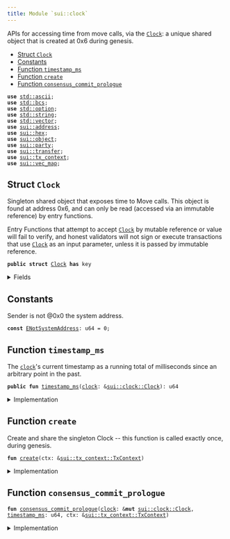 ```yaml
---
title: Module `sui::clock`
---
```


APIs for accessing time from move calls, via the <code><a href="../sui/clock.md#sui_clock_Clock">Clock</a></code>: a unique
shared object that is created at 0x6 during genesis.


-  [Struct `Clock`](#sui_clock_Clock)
-  [Constants](#@Constants_0)
-  [Function `timestamp_ms`](#sui_clock_timestamp_ms)
-  [Function `create`](#sui_clock_create)
-  [Function `consensus_commit_prologue`](#sui_clock_consensus_commit_prologue)


<pre><code><b>use</b> <a href="../std/ascii.md#std_ascii">std::ascii</a>;
<b>use</b> <a href="../std/bcs.md#std_bcs">std::bcs</a>;
<b>use</b> <a href="../std/option.md#std_option">std::option</a>;
<b>use</b> <a href="../std/string.md#std_string">std::string</a>;
<b>use</b> <a href="../std/vector.md#std_vector">std::vector</a>;
<b>use</b> <a href="../sui/address.md#sui_address">sui::address</a>;
<b>use</b> <a href="../sui/hex.md#sui_hex">sui::hex</a>;
<b>use</b> <a href="../sui/object.md#sui_object">sui::object</a>;
<b>use</b> <a href="../sui/party.md#sui_party">sui::party</a>;
<b>use</b> <a href="../sui/transfer.md#sui_transfer">sui::transfer</a>;
<b>use</b> <a href="../sui/tx_context.md#sui_tx_context">sui::tx_context</a>;
<b>use</b> <a href="../sui/vec_map.md#sui_vec_map">sui::vec_map</a>;
</code></pre>



<a name="sui_clock_Clock"></a>

## Struct `Clock`

Singleton shared object that exposes time to Move calls.  This
object is found at address 0x6, and can only be read (accessed
via an immutable reference) by entry functions.

Entry Functions that attempt to accept <code><a href="../sui/clock.md#sui_clock_Clock">Clock</a></code> by mutable
reference or value will fail to verify, and honest validators
will not sign or execute transactions that use <code><a href="../sui/clock.md#sui_clock_Clock">Clock</a></code> as an
input parameter, unless it is passed by immutable reference.


<pre><code><b>public</b> <b>struct</b> <a href="../sui/clock.md#sui_clock_Clock">Clock</a> <b>has</b> key
</code></pre>



<details>
<summary>Fields</summary>


<dl>
<dt>
<code>id: <a href="../sui/object.md#sui_object_UID">sui::object::UID</a></code>
</dt>
<dd>
</dd>
<dt>
<code><a href="../sui/clock.md#sui_clock_timestamp_ms">timestamp_ms</a>: u64</code>
</dt>
<dd>
 The clock's timestamp, which is set automatically by a
 system transaction every time consensus commits a
 schedule, or by <code>sui::clock::increment_for_testing</code> during
 testing.
</dd>
</dl>


</details>

<a name="@Constants_0"></a>

## Constants


<a name="sui_clock_ENotSystemAddress"></a>

Sender is not @0x0 the system address.


<pre><code><b>const</b> <a href="../sui/clock.md#sui_clock_ENotSystemAddress">ENotSystemAddress</a>: u64 = 0;
</code></pre>



<a name="sui_clock_timestamp_ms"></a>

## Function `timestamp_ms`

The <code><a href="../sui/clock.md#sui_clock">clock</a></code>'s current timestamp as a running total of
milliseconds since an arbitrary point in the past.


<pre><code><b>public</b> <b>fun</b> <a href="../sui/clock.md#sui_clock_timestamp_ms">timestamp_ms</a>(<a href="../sui/clock.md#sui_clock">clock</a>: &<a href="../sui/clock.md#sui_clock_Clock">sui::clock::Clock</a>): u64
</code></pre>



<details>
<summary>Implementation</summary>


<pre><code><b>public</b> <b>fun</b> <a href="../sui/clock.md#sui_clock_timestamp_ms">timestamp_ms</a>(<a href="../sui/clock.md#sui_clock">clock</a>: &<a href="../sui/clock.md#sui_clock_Clock">Clock</a>): u64 {
    <a href="../sui/clock.md#sui_clock">clock</a>.<a href="../sui/clock.md#sui_clock_timestamp_ms">timestamp_ms</a>
}
</code></pre>



</details>

<a name="sui_clock_create"></a>

## Function `create`

Create and share the singleton Clock -- this function is
called exactly once, during genesis.


<pre><code><b>fun</b> <a href="../sui/clock.md#sui_clock_create">create</a>(ctx: &<a href="../sui/tx_context.md#sui_tx_context_TxContext">sui::tx_context::TxContext</a>)
</code></pre>



<details>
<summary>Implementation</summary>


<pre><code><b>fun</b> <a href="../sui/clock.md#sui_clock_create">create</a>(ctx: &TxContext) {
    <b>assert</b>!(ctx.sender() == @0x0, <a href="../sui/clock.md#sui_clock_ENotSystemAddress">ENotSystemAddress</a>);
    <a href="../sui/transfer.md#sui_transfer_share_object">transfer::share_object</a>(<a href="../sui/clock.md#sui_clock_Clock">Clock</a> {
        id: <a href="../sui/object.md#sui_object_clock">object::clock</a>(),
        // Initialised to zero, but set to a real timestamp by a
        // system transaction before it can be witnessed by a <b>move</b>
        // call.
        <a href="../sui/clock.md#sui_clock_timestamp_ms">timestamp_ms</a>: 0,
    })
}
</code></pre>



</details>

<a name="sui_clock_consensus_commit_prologue"></a>

## Function `consensus_commit_prologue`



<pre><code><b>fun</b> <a href="../sui/clock.md#sui_clock_consensus_commit_prologue">consensus_commit_prologue</a>(<a href="../sui/clock.md#sui_clock">clock</a>: &<b>mut</b> <a href="../sui/clock.md#sui_clock_Clock">sui::clock::Clock</a>, <a href="../sui/clock.md#sui_clock_timestamp_ms">timestamp_ms</a>: u64, ctx: &<a href="../sui/tx_context.md#sui_tx_context_TxContext">sui::tx_context::TxContext</a>)
</code></pre>



<details>
<summary>Implementation</summary>


<pre><code><b>fun</b> <a href="../sui/clock.md#sui_clock_consensus_commit_prologue">consensus_commit_prologue</a>(<a href="../sui/clock.md#sui_clock">clock</a>: &<b>mut</b> <a href="../sui/clock.md#sui_clock_Clock">Clock</a>, <a href="../sui/clock.md#sui_clock_timestamp_ms">timestamp_ms</a>: u64, ctx: &TxContext) {
    // Validator will make a special system call with sender set <b>as</b> 0x0.
    <b>assert</b>!(ctx.sender() == @0x0, <a href="../sui/clock.md#sui_clock_ENotSystemAddress">ENotSystemAddress</a>);
    <a href="../sui/clock.md#sui_clock">clock</a>.<a href="../sui/clock.md#sui_clock_timestamp_ms">timestamp_ms</a> = <a href="../sui/clock.md#sui_clock_timestamp_ms">timestamp_ms</a>
}
</code></pre>



</details>
